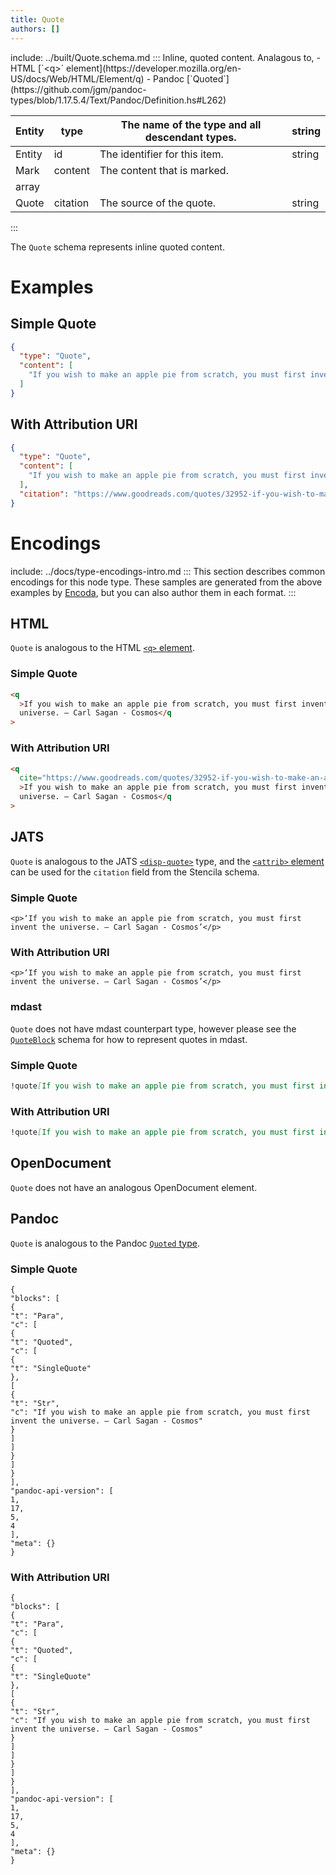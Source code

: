 ```yaml
---
title: Quote
authors: []
---
```


include: ../built/Quote.schema.md
:::
Inline, quoted content. Analagous to, - HTML \[\`&lt;q>\` element](https&#x3A;//developer.mozilla.org/en-US/docs/Web/HTML/Element/q) - Pandoc \[\`Quoted\`](https&#x3A;//github.com/jgm/pandoc-types/blob/1.17.5.4/Text/Pandoc/Definition.hs#L262)

| Entity | type     | The name of the type and all descendant types. | string |
| ------ | -------- | ---------------------------------------------- | ------ |
| Entity | id       | The identifier for this item.                  | string |
| Mark   | content  | The content that is marked.                    |        |
| array  |          |                                                |        |
| Quote  | citation | The source of the quote.                       | string |

:::

The `Quote` schema represents inline quoted content.

# Examples

## Simple Quote

```json validate import=simple
{
  "type": "Quote",
  "content": [
    "If you wish to make an apple pie from scratch, you must first invent the universe. — Carl Sagan - Cosmos"
  ]
}
```

## With Attribution URI

```json validate import=attribution
{
  "type": "Quote",
  "content": [
    "If you wish to make an apple pie from scratch, you must first invent the universe. — Carl Sagan - Cosmos"
  ],
  "citation": "https://www.goodreads.com/quotes/32952-if-you-wish-to-make-an-apple-pie-from-scratch"
}
```

# Encodings

include: ../docs/type-encodings-intro.md
:::
This section describes common encodings for this node type. These samples are generated from the above examples by [Encoda](https://stencila.github.io/encoda), but you can also author them in each format.
:::

## HTML

`Quote` is analogous to the HTML [`<q>` element](https://developer.mozilla.org/en-US/docs/Web/HTML/Element/q).

### Simple Quote

```html export=simple
<q
  >If you wish to make an apple pie from scratch, you must first invent the
  universe. — Carl Sagan - Cosmos</q
>
```

### With Attribution URI

```html export=attribution
<q
  cite="https://www.goodreads.com/quotes/32952-if-you-wish-to-make-an-apple-pie-from-scratch"
  >If you wish to make an apple pie from scratch, you must first invent the
  universe. — Carl Sagan - Cosmos</q
>
```

## JATS

`Quote` is analogous to the JATS [`<disp-quote>`](https://jats.nlm.nih.gov/articleauthoring/tag-library/1.2/element/disp-quote.html) type, and the [`<attrib>` element](https://jats.nlm.nih.gov/articleauthoring/tag-library/1.2/element/attrib.html) can be used for the `citation` field from the Stencila schema.

### Simple Quote

```jats export=simple
<p>‘If you wish to make an apple pie from scratch, you must first invent the universe. — Carl Sagan - Cosmos’</p>

```

### With Attribution URI

```jats export=attribution
<p>‘If you wish to make an apple pie from scratch, you must first invent the universe. — Carl Sagan - Cosmos’</p>

```

### mdast

`Quote` does not have mdast counterpart type, however please see the [`QuoteBlock`](/schema/QuoteBlock) schema for how to represent quotes in mdast.

### Simple Quote

```markdown export=simple
!quote[If you wish to make an apple pie from scratch, you must first invent the universe. — Carl Sagan - Cosmos]
```

### With Attribution URI

```markdown export=attribution
!quote[If you wish to make an apple pie from scratch, you must first invent the universe. — Carl Sagan - Cosmos](https://www.goodreads.com/quotes/32952-if-you-wish-to-make-an-apple-pie-from-scratch)
```

## OpenDocument

`Quote` does not have an analogous OpenDocument element.

## Pandoc

`Quote` is analogous to the Pandoc [`Quoted` type](https://github.com/jgm/pandoc-types/blob/1.17.5.4/Text/Pandoc/Definition.hs#L262).

### Simple Quote

```pandoc export=simple
{
"blocks": [
{
"t": "Para",
"c": [
{
"t": "Quoted",
"c": [
{
"t": "SingleQuote"
},
[
{
"t": "Str",
"c": "If you wish to make an apple pie from scratch, you must first invent the universe. — Carl Sagan - Cosmos"
}
]
]
}
]
}
],
"pandoc-api-version": [
1,
17,
5,
4
],
"meta": {}
}
```

### With Attribution URI

```pandoc export=attribution
{
"blocks": [
{
"t": "Para",
"c": [
{
"t": "Quoted",
"c": [
{
"t": "SingleQuote"
},
[
{
"t": "Str",
"c": "If you wish to make an apple pie from scratch, you must first invent the universe. — Carl Sagan - Cosmos"
}
]
]
}
]
}
],
"pandoc-api-version": [
1,
17,
5,
4
],
"meta": {}
}
```
